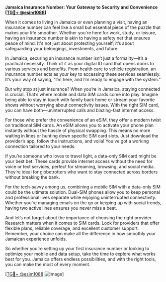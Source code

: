 **Jamaica Insurance Number: Your Gateway to Security and Convenience [[TG💪+ @esim1088](https://t.me/s/esim1088)]**

When it comes to living in Jamaica or even planning a visit, having an insurance number can feel like a small but essential piece of the puzzle that makes your life smoother. Whether you're here for work, study, or leisure, having an insurance number is akin to having a safety net that ensures peace of mind. It's not just about protecting yourself; it’s about safeguarding your belongings, investments, and future.

In Jamaica, securing an insurance number isn’t just a formality—it’s a practical necessity. Think of it as your digital ID card that opens doors to various services and benefits. From health care to vehicle registration, an insurance number acts as your key to accessing these services seamlessly. It’s your way of saying, “I’m here, and I’m ready to engage with the system.”

But why stop at just insurance? When you’re in Jamaica, staying connected is crucial. That’s where mobile and data SIM cards come into play. Imagine being able to stay in touch with family back home or stream your favorite shows without worrying about connectivity issues. With the right SIM card, you can have both—uninterrupted calls and blazing-fast internet access.

For those who prefer the convenience of an eSIM, they offer a modern twist on traditional SIM cards. An eSIM allows you to activate your phone plan instantly without the hassle of physical swapping. This means no more waiting in lines or hunting down specific SIM card slots. Just download the provider’s app, follow the instructions, and voila! You’ve got a working connection tailored to your needs.

If you’re someone who loves to travel light, a data-only SIM card might be your best bet. These cards provide internet access without the need for voice or text services, perfect for streaming, browsing, and social media. They’re ideal for globetrotters who want to stay connected across borders without breaking the bank.

For the tech-savvy among us, combining a mobile SIM with a data-only SIM could be the ultimate solution. Dual-SIM phones allow you to keep personal and professional lives separate while enjoying uninterrupted connectivity. Whether you’re managing emails on the go or keeping up with social trends, having two active lines ensures you never miss a beat.

And let’s not forget about the importance of choosing the right provider. Research matters when it comes to SIM cards. Look for providers that offer flexible plans, reliable coverage, and excellent customer support. Remember, your choice can make all the difference in how smoothly your Jamaican experience unfolds.

So whether you’re setting up your first insurance number or looking to optimize your mobile and data setup, take the time to explore what works best for you. Jamaica offers endless possibilities, and with the right tools, you can make the most of every moment.

[[TG💪+ @esim1088](https://t.me/s/esim1088) ![Image](https://i.postimg.cc/Y0z9fWf4/image.png)]